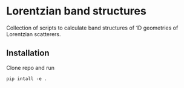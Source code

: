 # Lorentzian band structures

Collection of scripts to calculate band structures of 1D geometries of Lorentzian scatterers.

## Installation
Clone repo and run
```
pip intall -e .
```
